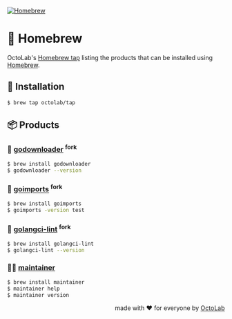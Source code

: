 [![Homebrew][social.preview]][preview.config]

# 🍻 Homebrew

OctoLab's [Homebrew tap](https://docs.brew.sh/Taps) listing the products
that can be installed using [Homebrew](https://brew.sh).
<!-- 🍻 Homebrew tap to install OctoLab products. -->

## 🧩 Installation

```bash
$ brew tap octolab/tap
```

## 📦 Products

### 🔧 [godownloader][] <sup>fork</sup>

```bash
$ brew install godownloader
$ godownloader --version
```

[godownloader]: https://github.com/kamilsk/godownloader/releases/tag/homebrew


### 🔧 [goimports][] <sup>fork</sup>

```bash
$ brew install goimports
$ goimports -version test
```

[goimports]: https://github.com/kamilsk/go-tools/releases/tag/goimports


### 🔧 [golangci-lint][] <sup>fork</sup>

```bash
$ brew install golangci-lint
$ golangci-lint --version
```

[golangci-lint]: https://github.com/kamilsk/golangci-lint/releases/tag/looppointer


### 👨‍🔧 [maintainer][]

```bash
$ brew install maintainer
$ maintainer help
$ maintainer version
```

[maintainer]: https://github.com/octomation/maintainer


<p align="right">made with ❤️ for everyone by <a href="https://www.octolab.org/">OctoLab</a></p>

[social.preview]:   https://cdn.octolab.org/repo/homebrew-tap.png
[preview.config]:   https://socialify.git.ci/octolab/homebrew-tap?description=1&font=Raleway&language=1&name=1&owner=1&pattern=Circuit%20Board&theme=Light
[preview.fallback]: https://socialify.git.ci/octolab/homebrew-tap/image?description=1&font=Raleway&language=1&name=1&owner=1&pattern=Circuit%20Board&theme=Light
